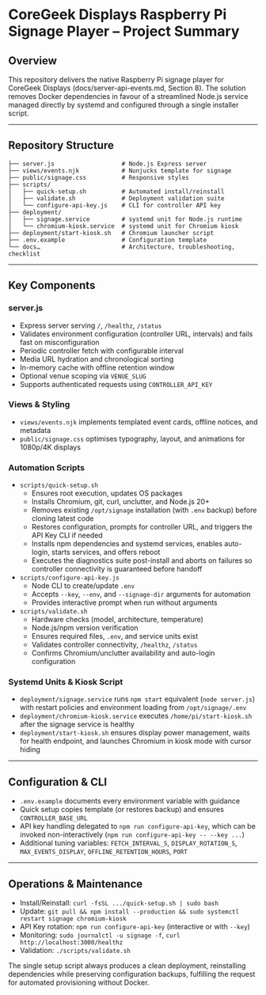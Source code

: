# CoreGeek Displays Raspberry Pi Signage Player – Project Summary

## Overview

This repository delivers the native Raspberry Pi signage player for CoreGeek Displays (docs/server-api-events.md, Section 8). The solution removes Docker dependencies in favour of a streamlined Node.js service managed directly by systemd and configured through a single installer script.

---

## Repository Structure

```
├── server.js                   # Node.js Express server
├── views/events.njk            # Nunjucks template for signage
├── public/signage.css          # Responsive styles
├── scripts/
│   ├── quick-setup.sh          # Automated install/reinstall
│   ├── validate.sh             # Deployment validation suite
│   └── configure-api-key.js    # CLI for controller API key
├── deployment/
│   ├── signage.service         # systemd unit for Node.js runtime
│   └── chromium-kiosk.service  # systemd unit for Chromium kiosk
├── deployment/start-kiosk.sh   # Chromium launcher script
├── .env.example                # Configuration template
└── docs…                       # Architecture, troubleshooting, checklist
```

---

## Key Components

### server.js
- Express server serving `/`, `/healthz`, `/status`
- Validates environment configuration (controller URL, intervals) and fails fast on misconfiguration
- Periodic controller fetch with configurable interval
- Media URL hydration and chronological sorting
- In-memory cache with offline retention window
- Optional venue scoping via `VENUE_SLUG`
- Supports authenticated requests using `CONTROLLER_API_KEY`

### Views & Styling
- `views/events.njk` implements templated event cards, offline notices, and metadata
- `public/signage.css` optimises typography, layout, and animations for 1080p/4K displays

### Automation Scripts
- `scripts/quick-setup.sh`
  - Ensures root execution, updates OS packages
  - Installs Chromium, git, curl, unclutter, and Node.js 20+
  - Removes existing `/opt/signage` installation (with `.env` backup) before cloning latest code
  - Restores configuration, prompts for controller URL, and triggers the API Key CLI if needed
  - Installs npm dependencies and systemd services, enables auto-login, starts services, and offers reboot
  - Executes the diagnostics suite post-install and aborts on failures so controller connectivity is guaranteed before handoff
- `scripts/configure-api-key.js`
  - Node CLI to create/update `.env`
  - Accepts `--key`, `--env`, and `--signage-dir` arguments for automation
  - Provides interactive prompt when run without arguments
- `scripts/validate.sh`
  - Hardware checks (model, architecture, temperature)
  - Node.js/npm version verification
  - Ensures required files, `.env`, and service units exist
  - Validates controller connectivity, `/healthz`, `/status`
  - Confirms Chromium/unclutter availability and auto-login configuration

### Systemd Units & Kiosk Script
- `deployment/signage.service` runs `npm start` equivalent (`node server.js`) with restart policies and environment loading from `/opt/signage/.env`
- `deployment/chromium-kiosk.service` executes `/home/pi/start-kiosk.sh` after the signage service is healthy
- `deployment/start-kiosk.sh` ensures display power management, waits for health endpoint, and launches Chromium in kiosk mode with cursor hiding

---

## Configuration & CLI

- `.env.example` documents every environment variable with guidance
- Quick setup copies template (or restores backup) and ensures `CONTROLLER_BASE_URL`
- API key handling delegated to `npm run configure-api-key`, which can be invoked non-interactively (`npm run configure-api-key -- --key ...`)
- Additional tuning variables: `FETCH_INTERVAL_S`, `DISPLAY_ROTATION_S`, `MAX_EVENTS_DISPLAY`, `OFFLINE_RETENTION_HOURS`, `PORT`

---

## Operations & Maintenance

- Install/Reinstall: `curl -fsSL .../quick-setup.sh | sudo bash`
- Update: `git pull && npm install --production && sudo systemctl restart signage chromium-kiosk`
- API Key rotation: `npm run configure-api-key` (interactive or with `--key`)
- Monitoring: `sudo journalctl -u signage -f`, `curl http://localhost:3000/healthz`
- Validation: `./scripts/validate.sh`

The single setup script always produces a clean deployment, reinstalling dependencies while preserving configuration backups, fulfilling the request for automated provisioning without Docker.
